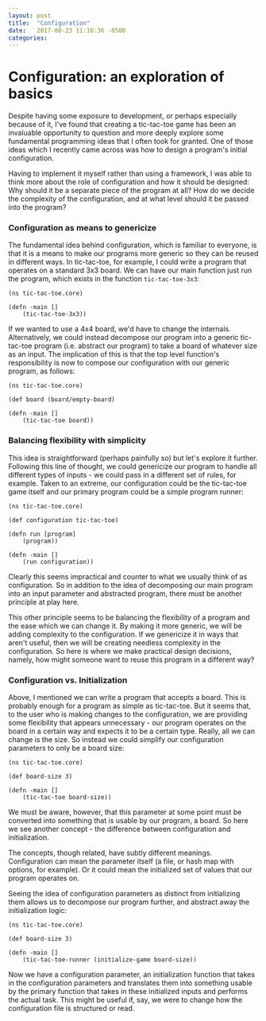 ```yaml
---
layout: post
title:  "Configuration"
date:   2017-08-23 11:16:36 -0500
categories: 
---
```


# Configuration: an exploration of basics

Despite having some exposure to development, or perhaps especially because of it, I've found that creating a tic-tac-toe game has been an invaluable opportunity to question and more deeply explore some fundamental programming ideas that I often took for granted. One of those ideas which I recently came across was how to design a program's initial configuration.

Having to implement it myself rather than using a framework, I was able to think more about the role of configuration and how it should be designed: Why should it be a separate piece of the program at all? How do we decide the complexity of the configuration, and at what level should it be passed into the program?

### Configuration as means to genericize

The fundamental idea behind configuration, which is familiar to everyone, is that it is a means to make our programs more generic so they can be reused in different ways. In tic-tac-toe, for example, I could write a program that operates on a standard 3x3 board. We can have our main function just run the program, which exists in the function `tic-tac-toe-3x3`:
	
	(ns tic-tac-toe.core)
	
	(defn -main []
		(tic-tac-toe-3x3))

If we wanted to use a 4x4 board, we'd have to change the internals. Alternatively, we could instead decompose our program into a generic tic-tac-toe program (i.e. abstract our program) to take a board of whatever size as an input. The implication of this is that the top level function's responsibility is now to compose our configuration with our generic program, as follows:

	(ns tic-tac-toe.core)
	
	(def board (board/empty-board)
	
	(defn -main []
		(tic-tac-toe board))

### Balancing flexibility with simplicity

This idea is straightforward (perhaps painfully so) but let's explore it further. Following this line of thought, we could genericize our program to handle all different types of inputs - we could pass in a different set of rules, for example. Taken to an extreme, our configuration could be the tic-tac-toe game itself and our primary program could be a simple program runner:

	(ns tic-tac-toe.core)
		
	(def configuration tic-tac-toe)
		
	(defn run [program]
		(program))
		
	(defn -main []
		(run configuration))

Clearly this seems impractical and counter to what we usually think of as configuration. So in addition to the idea of decomposing our main program into an input parameter and abstracted program, there must be another principle at play here.

This other principle seems to be balancing the flexibility of a program and the ease which we can change it. By making it more generic, we will be adding complexity to the configuration. If we genericize it in ways that aren't useful, then we will be creating needless complexity in the configuration. So here is where we make practical design decisions, namely, how might someone want to reuse this program in a different way?

### Configuration vs. Initialization

Above, I mentioned we can write a program that accepts a board. This is probably enough for a program as simple as tic-tac-toe. But it seems that, to the user who is making changes to the configuration, we are providing some flexibility that appears unnecessary - our program operates on the board in a certain way and expects it to be a certain type. Really, all we can change is the size. So instead we could simplify our configuration parameters to only be a board size:

	(ns tic-tac-toe.core)
	
	(def board-size 3)
	
	(defn -main []
		(tic-tac-toe board-size))
		


We must be aware, however, that this parameter at some point must be converted into something that is usable by our program, a board. So here we see another concept - the difference between configuration and initialization.

The concepts, though related, have subtly different meanings. Configuration can mean the parameter itself (a file, or hash map with options, for example). Or it could mean the initialized set of values that our program operates on. 

Seeing the idea of configuration parameters as distinct from initializing them allows us to decompose our program further, and abstract away the initialization logic:

	(ns tic-tac-toe.core)
	
	(def board-size 3)
	
	(defn -main []
		(tic-tac-toe-runner (initialize-game board-size))


Now we have a configuration parameter, an initialization function that takes in the configuration parameters and translates them into something usable by the primary function that takes in these initialized inputs and performs the actual task. This might be useful if, say, we were to change how the configuration file is structured or read.